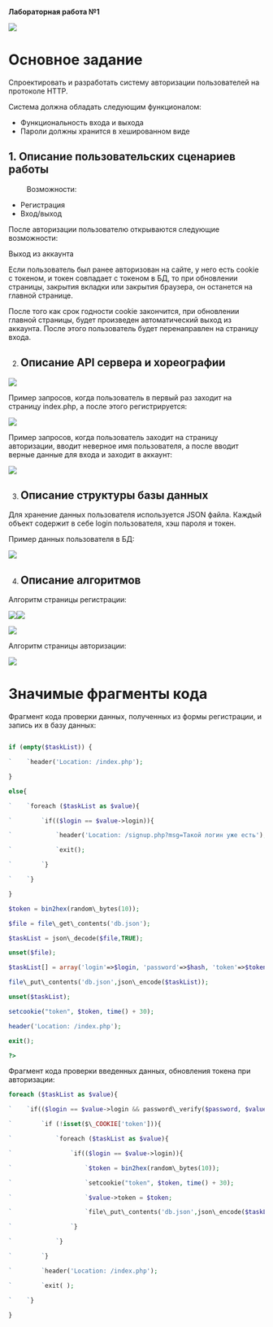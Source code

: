 ﻿**Лабораторная работа №1**

![](im/Aspose.Words.26e3e94c-23ed-4d42-b8ae-97f1da3da993.001.png)
# **Основное задание**
Спроектировать и разработать систему авторизации пользователей на протоколе HTTP.

Система должна обладать следующим функционалом:

- Функциональность входа и выхода
- Пароли должны хранится в хешированном виде


## **1. Описание пользовательских сценариев работы**

`     `Возможности:

- Регистрация 
- Вход/выход

После авторизации пользователю открываются следующие возможности:

 Выход из аккаунта

Если пользователь был ранее авторизован на сайте, у него есть cookie с токеном, и токен совпадает с токеном в БД, то при обновлении страницы, закрытия вкладки или закрытия  браузера, он останется на главной странице.

После того как срок годности cookie закончится, при обновлении главной страницы, будет произведен автоматический выход из аккаунта. После этого пользователь будет перенаправлен на страницу входа.



















2. ## **Описание API сервера и хореографии**

![](im/Aspose.Words.26e3e94c-23ed-4d42-b8ae-97f1da3da993.002.png)

Пример запросов, когда пользователь в первый раз заходит на страницу index.php, а после этого регистрируется:

![](im/Aspose.Words.26e3e94c-23ed-4d42-b8ae-97f1da3da993.003.jpeg)

Пример запросов, когда пользователь заходит на страницу авторизации, вводит                              неверное имя пользователя, а после вводит верные данные для входа и заходит в аккаунт:

![](im/Aspose.Words.26e3e94c-23ed-4d42-b8ae-97f1da3da993.004.jpeg)

3. ## **Описание структуры базы данных**
Для хранение данных пользователя используется JSON файла. Каждый объект содержит в себе login пользователя, хэш пароля и токен.

Пример данных пользователя в БД:

![](im/Aspose.Words.26e3e94c-23ed-4d42-b8ae-97f1da3da993.005.png)


4. ## **Описание алгоритмов**

Алгоритм страницы регистрации:

![](im/Aspose.Words.26e3e94c-23ed-4d42-b8ae-97f1da3da993.006.png)![](im/Aspose.Words.26e3e94c-23ed-4d42-b8ae-97f1da3da993.002.png)

![](im/Aspose.Words.26e3e94c-23ed-4d42-b8ae-97f1da3da993.002.png)

Алгоритм страницы авторизации:

![](im/Aspose.Words.26e3e94c-23ed-4d42-b8ae-97f1da3da993.007.png)




# **Значимые фрагменты кода**
Фрагмент кода проверки данных, полученных из формы регистрации, и запись их в базу данных:

```php

if (empty($taskList)) {

`    `header('Location: /index.php');

}

else{

`    `foreach ($taskList as $value){

`        `if(($login == $value->login)){

`            `header('Location: /signup.php?msg=Такой логин уже есть');

`            `exit();

`        `}

`    `}   

}

$token = bin2hex(random\_bytes(10));

$file = file\_get\_contents('db.json');

$taskList = json\_decode($file,TRUE);            

unset($file);                               

$taskList[] = array('login'=>$login, 'password'=>$hash, 'token'=>$token);       

file\_put\_contents('db.json',json\_encode($taskList));  

unset($taskList);  

setcookie("token", $token, time() + 30);

header('Location: /index.php');

exit();

?>
```





Фрагмент кода проверки введенных данных, обновления токена при авторизации:

```php
foreach ($taskList as $value){

`    `if(($login == $value->login && password\_verify($password, $value->password))){

`        `if (!isset($\_COOKIE['token'])){   

`            `foreach ($taskList as $value){

`                `if(($login == $value->login)){

`                    `$token = bin2hex(random\_bytes(10));

`                    `setcookie("token", $token, time() + 30);

`                    `$value->token = $token;

`                    `file\_put\_contents('db.json',json\_encode($taskList));

`                `}

`            `}       

`        `}

`        `header('Location: /index.php');

`        `exit( );

`    `}

}  
```




